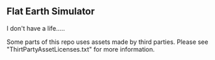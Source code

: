 Flat Earth Simulator
--------------

I don't have a life.....


Some parts of this repo uses assets made by third parties. Please see "ThirtPartyAssetLicenses.txt" for more information.

[Unlicense]: http://unlicense.org/
